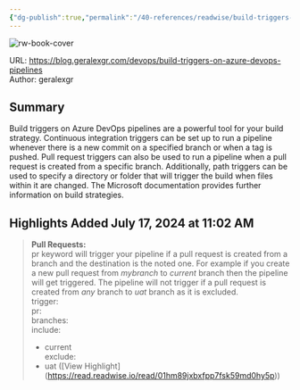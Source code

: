 ```yaml
---
{"dg-publish":true,"permalink":"/40-references/readwise/build-triggers-on-azure-devops-pipelines/","tags":["rw/articles"]}
---
```



![rw-book-cover](https://readwise-assets.s3.amazonaws.com/static/images/article3.5c705a01b476.png)

  

URL: <https://blog.geralexgr.com/devops/build-triggers-on-azure-devops-pipelines>  
Author: geralexgr

## Summary

Build triggers on Azure DevOps pipelines are a powerful tool for your build strategy. Continuous integration triggers can be set up to run a pipeline whenever there is a new commit on a specified branch or when a tag is pushed. Pull request triggers can also be used to run a pipeline when a pull request is created from a specific branch. Additionally, path triggers can be used to specify a directory or folder that will trigger the build when files within it are changed. The Microsoft documentation provides further information on build strategies.

## Highlights Added July 17, 2024 at 11:02 AM

> **Pull Requests:**  
> pr keyword will trigger your pipeline if a pull request is created from a branch and the destination is the noted one. For example if you create a new pull request from *mybranch* to *current* branch then the pipeline will get triggered. The pipeline will not trigger if a pull request is created from *any* branch to *uat* branch as it is excluded.  
> trigger:  
> pr:  
> branches:  
> include:
> - current  
> exclude:
> - uat ([View Highlight] (<https://read.readwise.io/read/01hm89jxbxfpp7fsk59md0hy5p>))
